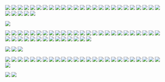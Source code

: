 <!-- This file seems to be needed to ensure images with <img> tags show properly -->

![](/images/posts/cognition-and-learning/certs/CFI-certificate-AF.jpg)
![](/images/posts/cognition-and-learning/certs/CFI-certificate-APS.jpg)
![](/images/posts/cognition-and-learning/certs/CFI-certificate-CFF.jpg)
![](/images/posts/cognition-and-learning/certs/CFI-certificate-FAF.jpg)
![](/images/posts/cognition-and-learning/certs/CFI-certificate-I3SM.jpg)
![](/images/posts/cognition-and-learning/certs/CFI-certificate-IBV.jpg)
![](/images/posts/cognition-and-learning/certs/CFI-certificate-MFP.jpg)
![](/images/posts/cognition-and-learning/certs/CFI-certificate-OM.jpg)
![](/images/posts/cognition-and-learning/certs/CFI-certificate-RFS.jpg)
![](/images/posts/cognition-and-learning/certs/CFI-certificate-DVM.jpg)
![](/images/posts/cognition-and-learning/certs/CFI-certificate-CVA.jpg)
![](/images/posts/cognition-and-learning/certs/CFI-certificate-3SM.jpg)
![](/images/posts/cognition-and-learning/certs/CFI-certificate-BaF.jpg)
![](/images/posts/cognition-and-learning/certs/CFI-certificate-FPAMCFF.jpg)
![](/images/posts/cognition-and-learning/certs/CFI-certificate-SSA.jpg)
![](/images/posts/cognition-and-learning/certs/CFI-certificate-DDV.jpg)
![](/images/posts/cognition-and-learning/certs/CFI-certificate-PE.jpg)
![](/images/posts/cognition-and-learning/certs/CFI-certificate-PPP.jpg)
![](/images/posts/cognition-and-learning/certs/CFI-certificate-PBIF.jpg)
![](/images/posts/cognition-and-learning/certs/CFI-certificate-PQF.jpg)
![](/images/posts/cognition-and-learning/certs/CFI-certificate-PQFCS.jpg)
![](/images/posts/cognition-and-learning/certs/CFI-certificate-PPF.jpg)
![](/images/posts/cognition-and-learning/certs/CFI-certificate-AM.jpg)
![](/images/posts/cognition-and-learning/certs/CFI-certificate-EBP.jpg)
![](/images/posts/cognition-and-learning/certs/CFI-certificate-CBS.jpg)
![](/images/posts/cognition-and-learning/certs/CFI-certificate-RESFM.jpg)
![](/images/posts/cognition-and-learning/certs/CFI-certificate-AGDBR.jpg)
![](/images/posts/cognition-and-learning/certs/CFI-certificate-FMVA.jpg)
![](/images/posts/cognition-and-learning/certs/CFI-certificate-SQLF.jpg)
![](/images/posts/cognition-and-learning/certs/CFI-certificate-CDAE.jpg)

![](/images/posts/cognition-and-learning/certs/certificate-of-completion-for-product-strategy-microcertification.jpg)

![](/images/posts/cognition-and-learning/certs/kaggle-itml.jpg)
![](/images/posts/cognition-and-learning/certs/kaggle-iml.jpg)
![](/images/posts/cognition-and-learning/certs/kaggle-ts.jpg)
![](/images/posts/cognition-and-learning/certs/kaggle-pandas.jpg)
![](/images/posts/cognition-and-learning/certs/kaggle-dc.jpg)
![](/images/posts/cognition-and-learning/certs/365ds-itdads.jpg)
![](/images/posts/cognition-and-learning/certs/365ds-tsawp.jpg)
![](/images/posts/cognition-and-learning/certs/365ds-mlip.jpg)
![](/images/posts/cognition-and-learning/certs/365ds-dlwtf2.jpg)
![](/images/posts/cognition-and-learning/certs/365ds-dcpp.jpg)
![](/images/posts/cognition-and-learning/certs/365ds-dpwn.jpg)
![](/images/posts/cognition-and-learning/certs/365ds-stats.jpg)
![](/images/posts/cognition-and-learning/certs/365ds-prob.jpg)
![](/images/posts/cognition-and-learning/certs/365ds-maths.jpg)
![](/images/posts/cognition-and-learning/certs/365ds-ppb.jpg)
![](/images/posts/cognition-and-learning/certs/365ds-sql.jpg)
![](/images/posts/cognition-and-learning/certs/365ds-mlpaz.jpg)
![](/images/posts/cognition-and-learning/certs/365ds-mlaaz.jpg)
![](/images/posts/cognition-and-learning/certs/365ds-mlknn.jpg)
![](/images/posts/cognition-and-learning/certs/365ds-mlddbacw.jpg)
![](/images/posts/cognition-and-learning/certs/365ds-caip.jpg)
![](/images/posts/cognition-and-learning/certs/365ds-ite.jpg)
![](/images/posts/cognition-and-learning/certs/365ds-itp.jpg)
![](/images/posts/cognition-and-learning/certs/365ds-cdvc.jpg)
![](/images/posts/cognition-and-learning/certs/365ds-dact.jpg)
![](/images/posts/cognition-and-learning/certs/365ds-dsct.jpg)
![](/images/posts/cognition-and-learning/certs/365ds-ds.jpg)
![](/images/posts/cognition-and-learning/certs/365ds-dl.jpg)
![](/images/posts/cognition-and-learning/certs/365ds-itai.jpg)
![](/images/posts/cognition-and-learning/certs/365ds-itnfa.jpg)
![](/images/posts/cognition-and-learning/certs/365ds-itllms.jpg)
![](/images/posts/cognition-and-learning/certs/365ds-bcawoal.jpg)
![](/images/posts/cognition-and-learning/certs/365ds-itvdwp.jpg)
![](/images/posts/cognition-and-learning/certs/365ds-leipwsao.jpg)
![](/images/posts/cognition-and-learning/certs/365ds-aafbs.jpg)
![](/images/posts/cognition-and-learning/certs/365ds-cnnwtf.jpg)
![](/images/posts/cognition-and-learning/certs/365ds-aiect.jpg)
![](/images/posts/cognition-and-learning/certs/dbt-fundamentals.png)
![](/images/posts/cognition-and-learning/certs/lsql-cert-28F16A-02-2025.jpg)

![](/images/posts/cognition-and-learning/certs/cybrary-cert-soc-analyst-level-1.jpg)
![](/images/posts/cognition-and-learning/certs/cybrary-cert-network-engineer.jpg)
![](/images/posts/cognition-and-learning/certs/cybrary-cert-system-administrator.jpg)

![](/images/posts/cognition-and-learning/certs/CISA-ICS-100W.jpg)
![](/images/posts/cognition-and-learning/certs/CISA-ICS-210W-01.jpg)
![](/images/posts/cognition-and-learning/certs/CISA-ICS-210W-02.jpg)
![](/images/posts/cognition-and-learning/certs/CISA-ICS-210W-03.jpg)
![](/images/posts/cognition-and-learning/certs/CISA-ICS-210W-04.jpg)
![](/images/posts/cognition-and-learning/certs/CISA-ICS-210W-05.jpg)
![](/images/posts/cognition-and-learning/certs/CISA-ICS-210W-06.jpg)
![](/images/posts/cognition-and-learning/certs/CISA-ICS-210W-07.jpg)
![](/images/posts/cognition-and-learning/certs/CISA-ICS-210W-08.jpg)
![](/images/posts/cognition-and-learning/certs/CISA-ICS-210W-09.jpg)
![](/images/posts/cognition-and-learning/certs/CISA-ICS-210W-10.jpg)
![](/images/posts/cognition-and-learning/certs/CISA-ICS-210W-11.jpg)
![](/images/posts/cognition-and-learning/certs/CISA-ICS-301V.jpg)
![](/images/posts/cognition-and-learning/certs/CISA-ICS-401V.jpg)
![](/images/posts/cognition-and-learning/certs/CISA-ICSJWG-01.jpg)
![](/images/posts/cognition-and-learning/certs/CISA-ICSJWG-02.jpg)
![](/images/posts/cognition-and-learning/certs/CISA-ICSJWG-03.jpg)
![](/images/posts/cognition-and-learning/certs/CISA-ICSJWG-04.jpg)
![](/images/posts/cognition-and-learning/certs/CISA-ICSJWG-05.jpg)
![](/images/posts/cognition-and-learning/certs/CISA-ICSJWG-06.jpg)
![](/images/posts/cognition-and-learning/certs/CISA-ICSJWG-07.jpg)
![](/images/posts/cognition-and-learning/certs/CISA-ICSJWG-08.jpg)
![](/images/posts/cognition-and-learning/certs/CISA-ICSJWG-09.jpg)
![](/images/posts/cognition-and-learning/certs/CISA-ICSJWG-10.jpg)
![](/images/posts/cognition-and-learning/certs/CISA-ICSJWG-11.jpg)
![](/images/posts/cognition-and-learning/certs/CISA-ICSJWG-12.jpg)

![](/images/site/me.jpg)
![](/images/site/degree.png)
